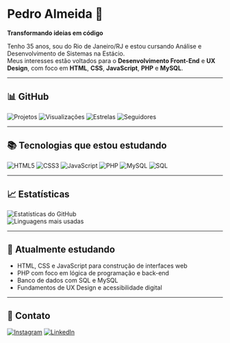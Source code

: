 # Pedro Almeida 👋

**Transformando ideias em código**

Tenho 35 anos, sou do Rio de Janeiro/RJ e estou cursando Análise e Desenvolvimento de Sistemas na Estácio.  
Meus interesses estão voltados para o **Desenvolvimento Front-End** e **UX Design**, com foco em **HTML**, **CSS**, **JavaScript**, **PHP** e **MySQL**.

---

## 📊 GitHub

![Projetos](https://img.shields.io/badge/Projetos-2-red?style=for-the-badge&logo=github)
![Visualizações](https://komarev.com/ghpvc/?username=almeidahpedro&style=for-the-badge)
![Estrelas](https://img.shields.io/github/stars/almeidahpedro?style=for-the-badge&color=green)
![Seguidores](https://img.shields.io/github/followers/almeidahpedro?style=for-the-badge&color=blue)

---

## 📚 Tecnologias que estou estudando

![HTML5](https://img.shields.io/badge/HTML5-E44D26?style=for-the-badge&logo=html5&logoColor=white)
![CSS3](https://img.shields.io/badge/CSS3-264de4?style=for-the-badge&logo=css3&logoColor=white)
![JavaScript](https://img.shields.io/badge/JavaScript-F7DF1E?style=for-the-badge&logo=javascript&logoColor=black)
![PHP](https://img.shields.io/badge/PHP-777BB4?style=for-the-badge&logo=php&logoColor=white)
![MySQL](https://img.shields.io/badge/MySQL-00758F?style=for-the-badge&logo=mysql&logoColor=white)
![SQL](https://img.shields.io/badge/SQL-003B57?style=for-the-badge&logo=sqlite&logoColor=white)

---

## 📈 Estatísticas

![Estatísticas do GitHub](https://github-readme-stats.vercel.app/api?username=almeidahpedro&show_icons=true&theme=tokyonight&include_all_commits=true&count_private=true)  
![Linguagens mais usadas](https://github-readme-stats.vercel.app/api/top-langs/?username=almeidahpedro&layout=compact&langs_count=7&theme=tokyonight)

---

## 🎯 Atualmente estudando

- HTML, CSS e JavaScript para construção de interfaces web
- PHP com foco em lógica de programação e back-end
- Banco de dados com SQL e MySQL
- Fundamentos de UX Design e acessibilidade digital

---

## 📱 Contato

[![Instagram](https://img.shields.io/badge/Instagram-%23E4405F?style=for-the-badge&logo=instagram&logoColor=white)](https://www.instagram.com/almeidahpedro)
[![LinkedIn](https://img.shields.io/badge/LinkedIn-%230077B5?style=for-the-badge&logo=linkedin&logoColor=white)](https://www.linkedin.com/in/almeidahpedro)

